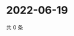 # 2022-06-19

共 0 条

<!-- BEGIN WEIBO -->
<!-- 最后更新时间 Sun Jun 19 2022 22:13:01 GMT+0800 (China Standard Time) -->

<!-- END WEIBO -->
